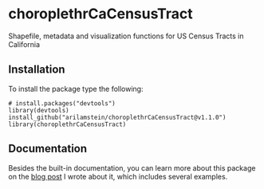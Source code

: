 # choroplethrCaCensusTract
<!--
v1.0.0: [![Build Status](https://travis-ci.org/arilamstein/choroplethrCaCensusTract.svg?branch=v1.0.0)](https://travis-ci.org/arilamstein/choroplethrCaCensusTract/branches) 

Master: [![Build Status](https://travis-ci.org/arilamstein/choroplethrCaCensusTract.svg)](https://travis-ci.org/arilamstein/choroplethrCaCensusTract)
-->
Shapefile, metadata and visualization functions for US Census Tracts in California

## Installation

To install the package type the following:

```
# install.packages("devtools")
library(devtools)
install_github("arilamstein/choroplethrCaCensusTract@v1.1.0")
library(choroplethrCaCensusTract)
```

## Documentation

Besides the built-in documentation, you can learn more about this package on the [blog post](http://www.arilamstein.com/blog/2015/06/11/new-package-choroplethrcacensustract/) I wrote about it, which includes several examples. 
